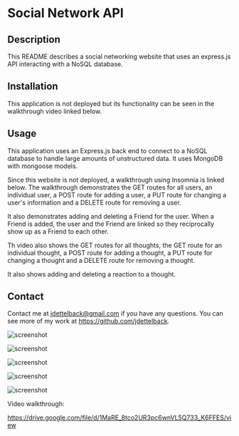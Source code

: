# Social Network API

## Description
This README describes a social networking website that uses an express.js API interacting with a NoSQL database. 

## Installation
This application is not deployed but its functionality can be seen in the walkthrough video linked below.

## Usage
This application uses an Express.js back end to connect to a NoSQL database to handle large amounts of unstructured data.  It uses MongoDB with mongoose models.

Since this website is not deployed, a walkthrough using Insomnia is linked below. The walkthrough demonstrates the GET routes for all users, an individual user, a POST route for adding a user, a PUT route for changing a user's information and a DELETE route for removing a user.

It also demonstrates adding and deleting a Friend for the user. When a Friend is added, the user and the Friend are linked so they reciprocally show up as a Friend to each other.

Th video also shows the GET routes for all thoughts, the GET route for an individual thought, a POST route for adding a thought, a PUT route for changing a thought and a DELETE route for removing a thought.

It also shows adding and deleting a reaction to a thought.

## Contact
Contact me at [jdettelback@gmail.com](mailto:jdettelback@gmail.com) if you have any questions.  You can see more of my work at <https://github.com/jdettelback>.

![screenshot](https://raw.githubusercontent.com/jdettelback/social-network/main/images/screenshotsocialnetwork.png)

![screenshot](https://raw.githubusercontent.com/jdettelback/social-network/main/images/screenshotsocialnetwork2.png)

![screenshot](https://raw.githubusercontent.com/jdettelback/social-network/main/images/screenshotsocialnetwork3.png)

![screenshot](https://raw.githubusercontent.com/jdettelback/social-network/main/images/screenshotsocialnetwork4.png)

![screenshot](https://raw.githubusercontent.com/jdettelback/social-network/main/images/screenshotsocialnetwork5.png)

Video walkthrough:

https://drive.google.com/file/d/1MaRE_8tco2UR3pc6wnVL5Q733_K6FFES/view

